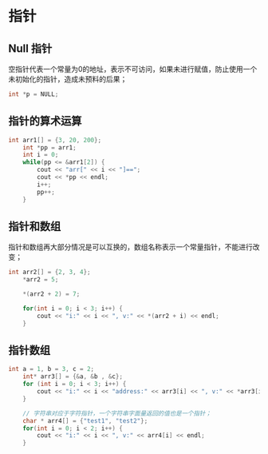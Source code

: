 # 指针

## Null 指针
空指针代表一个常量为0的地址，表示不可访问，如果未进行赋值，防止使用一个未初始化的指针，造成未预料的后果；
```cpp
int *p = NULL;
```

## 指针的算术运算
```cpp
int arr1[] = {3, 20, 200};
    int *pp = arr1;
    int i = 0;
    while(pp <= &arr1[2]) {
        cout << "arr[" << i << "]==";
        cout << *pp << endl;
        i++;
        pp++; 
    }
```

## 指针和数组
指针和数组再大部分情况是可以互换的，数组名称表示一个常量指针，不能进行改变；
```cpp
int arr2[] = {2, 3, 4};
    *arr2 = 5;

    *(arr2 + 2) = 7;

    for(int i = 0; i < 3; i++) {
        cout << "i:" << i << ", v:" << *(arr2 + i) << endl;
    }
```

## 指针数组
```cpp
int a = 1, b = 3, c = 2;
    int* arr3[] = {&a, &b , &c};
    for (int i = 0; i < 3; i++) {
        cout << "i:" << i << "address:" << arr3[i] << ", v:" << *arr3[i] << endl;
    }

    // 字符串对应于字符指针，一个字符串字面量返回的值也是一个指针；
    char * arr4[] = {"test1", "test2"};
    for(int i = 0; i < 2; i++) {
        cout << "i:" << i << ", v:" << arr4[i] << endl;
    }
```